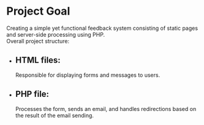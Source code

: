 # Project Goal
Creating a simple yet functional feedback system consisting of static pages and server-side processing using PHP.
<br>
Overall project structure:
- <h2> HTML files:</h2> Responsible for displaying forms and messages to users.
- <h2> PHP file:</h2> Processes the form, sends an email, and handles redirections based on the result of the email sending.

